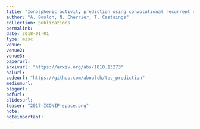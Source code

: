 ```yaml
---
title: "Ionospheric activity prediction using convolutional recurrent neural networks"
author: "A. Boulch, N. Cherrier, T. Castaings"
collection: publications
permalink:
date: 2018-01-01
type: misc
venue: 
venue2: 
venue3:
paperurl: 
arxivurl: "https://arxiv.org/abs/1810.13273"
halurl: 
codeurl: "https://github.com/aboulch/tec_prediction"
mediumurl: 
blogurl: 
pdfurl: 
slidesurl: 
teaser: "2017-ICONIP-space.png"
note:
noteimportant: 
---
```






